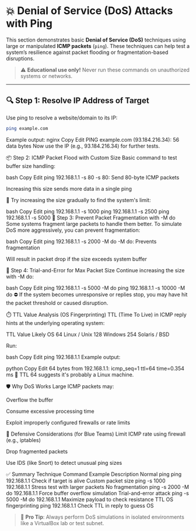# 💥 Denial of Service (DoS) Attacks with Ping

This section demonstrates basic **Denial of Service (DoS)** techniques using large or manipulated **ICMP packets** (`ping`). These techniques can help test a system’s resilience against packet flooding or fragmentation-based disruptions.

> ⚠️ **Educational use only!** Never run these commands on unauthorized systems or networks.

---

## 🔍 Step 1: Resolve IP Address of Target

Use ping to resolve a website/domain to its IP:

```bash
ping example.com
```

Example output:
nginx
Copy
Edit
PING example.com (93.184.216.34): 56 data bytes
Now use the IP (e.g., 93.184.216.34) for further tests.

📦 Step 2: ICMP Packet Flood with Custom Size
Basic command to test buffer size handling:

bash
Copy
Edit
ping 192.168.1.1 -s 80
-s 80: Send 80-byte ICMP packets

Increasing this size sends more data in a single ping

🔁 Try increasing the size gradually to find the system's limit:

bash
Copy
Edit
ping 192.168.1.1 -s 1000
ping 192.168.1.1 -s 2500
ping 192.168.1.1 -s 5000
🚫 Step 3: Prevent Packet Fragmentation with -M do
Some systems fragment large packets to handle them better. To simulate DoS more aggressively, you can prevent fragmentation:

bash
Copy
Edit
ping 192.168.1.1 -s 2000 -M do
-M do: Prevents fragmentation

Will result in packet drop if the size exceeds system buffer

🧪 Step 4: Trial-and-Error for Max Packet Size
Continue increasing the size with -M do:

bash
Copy
Edit
ping 192.168.1.1 -s 5000 -M do
ping 192.168.1.1 -s 10000 -M do
⛔ If the system becomes unresponsive or replies stop, you may have hit the packet threshold or caused disruption.

⏱️ TTL Value Analysis (OS Fingerprinting)
TTL (Time To Live) in ICMP reply hints at the underlying operating system:

TTL Value	Likely OS
64	Linux / Unix
128	Windows
254	Solaris / BSD

Run:

bash
Copy
Edit
ping 192.168.1.1
Example output:

python
Copy
Edit
64 bytes from 192.168.1.1: icmp_seq=1 ttl=64 time=0.354 ms
🎯 TTL 64 suggests it's probably a Linux machine.

🛡️ Why DoS Works
Large ICMP packets may:

Overflow the buffer

Consume excessive processing time

Exploit improperly configured firewalls or rate limits

🧷 Defensive Considerations (for Blue Teams)
Limit ICMP rate using firewall (e.g., iptables)

Drop fragmented packets

Use IDS (like Snort) to detect unusual ping sizes

✅ Summary
Technique	Command Example	Description
Normal ping	ping 192.168.1.1	Check if target is alive
Custom packet size	ping -s 1000 192.168.1.1	Stress test with larger packets
No fragmentation	ping -s 2000 -M do 192.168.1.1	Force buffer overflow simulation
Trial-and-error attack	ping -s 5000 -M do 192.168.1.1	Maximize payload to check resistance
TTL OS fingerprinting	ping 192.168.1.1	Check TTL in reply to guess OS

> 🧠 **Pro Tip**: Always perform DoS simulations in isolated environments like a VirtualBox lab or test subnet.
